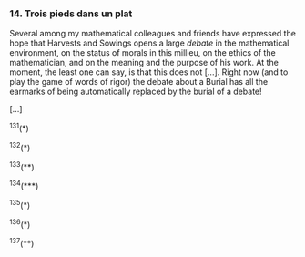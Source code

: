 ### 14. Trois pieds dans un plat

Several among my mathematical colleagues and friends have expressed the hope that Harvests and Sowings opens a large _debate_ in the mathematical environment, on the status of morals in this millieu, on the ethics of the mathematician, and on the meaning and the purpose of his work. At the moment, the least one can say, is that this does not [...]. Right now (and to play the game of words of rigor) the debate about a Burial has all the earmarks of being automatically replaced by the burial of a debate!

[...]

<sup>131</sup>(&ast;)

<sup>132</sup>(&ast;)

<sup>133</sup>(&ast;&ast;)

<sup>134</sup>(&ast;&ast;&ast;)

<sup>135</sup>(&ast;)

<sup>136</sup>(&ast;)

<sup>137</sup>(&ast;&ast;)
